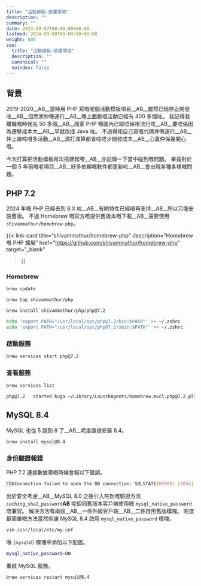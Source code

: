 ```yaml
---
title: "活動模板-搭建環境"
description: ""
summary: ""
date: 2024-09-07T00:00:00+08:00
lastmod: 2024-09-08T00:00:00+08:00
weight: 800
seo:
  title: "活動模板-搭建環境"
  description: ""
  canonical: ""
  noindex: false
---
```


## 背景

2019-2020__AB__當時用 PHP 寫嘅呢個活動模板項目__AB__雖然已經停止開發咗__AB__但而家仲喺運行__AB__喺上面跑嘅活動已經有 400 多個咗。
我記得我離職嘅時候先 50 多個__AB__而家 PHP 喺國內已經唔係咁流行咗__AB__要唔係因為遷移成本大__AB__早就改成 Java 咗。
不過得知自己寫嘅代碼仲喺運行__AB__仲上線咗咁多活動__AB__滿打滿算都省咗唔少開發成本__AB__心裏仲係幾開心嘅。

今次打算把活動模板再次搭建起嚟__AB__亦記錄一下當中碰到嘅問題。
畢竟對於一個 5 年前嘅老項目__AB__好多依賴嘅軟件都更新咗__AB__會出現各種各樣嘅問題。

## PHP 7.2

2024 年嘅 PHP 已經去到 8.X 咗__AB__有啲特性已經唔再支持__AB__所以只能安裝舊版。
不過 Homebrew 嘅官方唔提供舊版本嘅下載__AB__需要使用 `shivammathur/homebrew-php`。

{{< link-card
  title="shivammathur/homebrew-php"
  description="Homebrew 嘅 PHP 擴展"
  href="https://github.com/shivammathur/homebrew-php"
  target="_blank"
>}}

### Homebrew

```bash {frame="none"}
brew update
```

```bash {frame="none"}
brew tap shivammathur/php
```

```bash {frame="none"}
brew install shivammathur/php/php@7.2
```

```bash {frame="none"}
echo 'export PATH="/usr/local/opt/php@7.2/bin:$PATH"' >> ~/.zshrc
echo 'export PATH="/usr/local/opt/php@7.2/sbin:$PATH"' >> ~/.zshrc
```

### 啟動服務

```bash {frame="none"}
brew services start php@7.2
```

### 查看服務

```bash {frame="none"}
brew services list
```

```bash {frame="none"}
php@7.2   started kuga ~/Library/LaunchAgents/homebrew.mxcl.php@7.2.plist
```

## MySQL 8.4

MySQL 也從 5 跳到 8 了__AB__呢度直接安裝 8.4。

```bash {frame="none"}
brew install mysql@8.4
```

### 身份驗證報錯

PHP 7.2 連接數據庫嘅時候會報以下錯誤。

```bash {frame="none" text-wrap="wrap"}
CDbConnection failed to open the DB connection: SQLSTATE[HY000] [2054] The server requested authentication method unknown to the client
```

出於安全考慮__AB__MySQL 8.0 之後引入咗新嘅驗證方法 `caching_sha2_password`__AB__
呢個同舊版本客戶端使用嘅 `mysql_native_password` 唔兼容。
解決方法有兩個__AB__一係升級客戶端__AB__二係啟用舊版模塊。
呢度最簡單嘅方法當然係讓 MySQL 8.4 啟用 `mysql_native_password` 模塊。

```bash {frame="none"}
vim /usr/local/etc/my.cnf
```

喺 `[mysqld]` 模塊中添加以下配置。

```bash {frame="none"}
mysql_native_password=ON
```

重啟 MySQL 服務。

```bash {frame="none"}
brew services restart mysql@8.4
```

